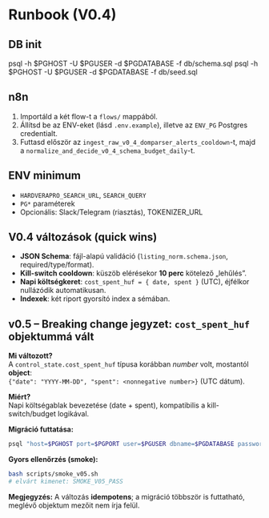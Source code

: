 # Runbook (V0.4)

## DB init
psql -h $PGHOST -U $PGUSER -d $PGDATABASE -f db/schema.sql
psql -h $PGHOST -U $PGUSER -d $PGDATABASE -f db/seed.sql

## n8n
1. Importáld a két flow-t a `flows/` mappából.
2. Állítsd be az ENV-eket (lásd `.env.example`), illetve az `ENV_PG` Postgres credentialt.
3. Futtasd először az `ingest_raw_v0_4_domparser_alerts_cooldown`-t, majd a `normalize_and_decide_v0_4_schema_budget_daily`-t.

## ENV minimum
- `HARDVERAPRO_SEARCH_URL`, `SEARCH_QUERY`
- `PG*` paraméterek
- Opcionális: Slack/Telegram (riasztás), TOKENIZER_URL

## V0.4 változások (quick wins)
- **JSON Schema**: fájl-alapú validáció (`listing_norm.schema.json`, required/type/format).
- **Kill-switch cooldown**: küszöb elérésekor **10 perc** kötelező „lehűlés”.
- **Napi költségkeret**: `cost_spent_huf = { date, spent }` (UTC), éjfélkor nullázódik automatikusan.
- **Indexek**: két riport gyorsító index a sémában.


## v0.5 – Breaking change jegyzet: `cost_spent_huf` objektummá vált

**Mi változott?**  
A `control_state.cost_spent_huf` típusa korábban *number* volt, mostantól **object**:  
`{"date": "YYYY-MM-DD", "spent": <nonnegative number>}` (UTC dátum).

**Miért?**  
Napi költségablak bevezetése (date + spent), kompatibilis a kill-switch/budget logikával.

**Migráció futtatása:**
```bash
psql "host=$PGHOST port=$PGPORT user=$PGUSER dbname=$PGDATABASE password=$PGPASSWORD"   -f db/migrations/003_cost_spent_huf_migrate.sql
```

**Gyors ellenőrzés (smoke):**
```bash
bash scripts/smoke_v05.sh
# elvárt kimenet: SMOKE_V05_PASS
```

**Megjegyzés:** A változás **idempotens**; a migráció többször is futtatható, meglévő objektum mezőit nem írja felül.

